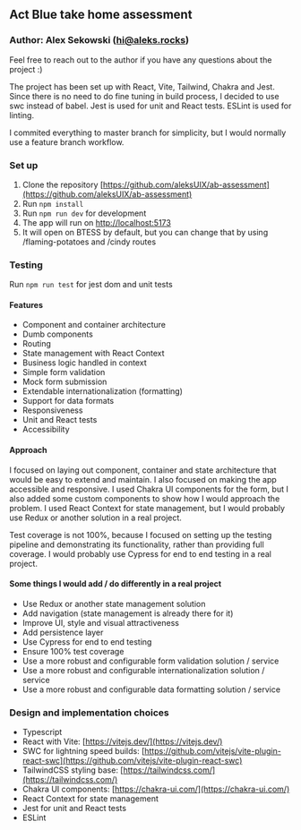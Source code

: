 ## Act Blue take home assessment

### Author: Alex Sekowski (hi@aleks.rocks)

Feel free to reach out to the author if you have any questions about the project :)

The project has been set up with React, Vite, Tailwind, Chakra and Jest. Since there is no need to do fine tuning in build process, I decided to use swc instead of babel. Jest is used for unit and React tests. ESLint is used for linting.

I commited everything to master branch for simplicity, but I would normally use a feature branch workflow.

### Set up

1. Clone the repository [https://github.com/aleksUIX/ab-assessment](https://github.com/aleksUIX/ab-assessment)
2. Run `npm install`
3. Run `npm run dev` for development
4. The app will run on [http://localhost:5173](http://localhost:5173)
5. It will open on BTESS by default, but you can change that by using /flaming-potatoes and /cindy routes

### Testing

Run `npm run test` for jest dom and unit tests

#### Features
- Component and container architecture
- Dumb components
- Routing
- State management with React Context
- Business logic handled in context
- Simple form validation
- Mock form submission
- Extendable internationalization (formatting)
- Support for data formats
- Responsiveness
- Unit and React tests
- Accessibility

#### Approach
I focused on laying out component, container and state architecture that would be easy to extend and maintain. I also focused on making the app accessible and responsive. I used Chakra UI components for the form, but I also added some custom components to show how I would approach the problem. I used React Context for state management, but I would probably use Redux or another solution in a real project.

Test coverage is not 100%, because I focused on setting up the testing pipeline and demonstrating its functionality, rather than providing full coverage. I would probably use Cypress for end to end testing in a real project.

#### Some things I would add / do differently in a real project
- Use Redux or another state management solution
- Add navigation (state management is already there for it)
- Improve UI, style and visual attractiveness
- Add persistence layer
- Use Cypress for end to end testing
- Ensure 100% test coverage
- Use a more robust and configurable form validation solution / service
- Use a more robust and configurable internationalization solution / service
- Use a more robust and configurable data formatting solution / service
  
### Design and implementation choices

- Typescript
- React with Vite: [https://vitejs.dev/](https://vitejs.dev/)
- SWC for lightning speed builds: [https://github.com/vitejs/vite-plugin-react-swc](https://github.com/vitejs/vite-plugin-react-swc)
- TailwindCSS styling base: [https://tailwindcss.com/](https://tailwindcss.com/)
- Chakra UI components: [https://chakra-ui.com/](https://chakra-ui.com/)
- React Context for state management
- Jest for unit and React tests
- ESLint
